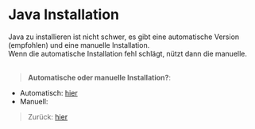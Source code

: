 # Java Installation

Java zu installieren ist nicht schwer, es gibt eine automatische Version (empfohlen) und eine manuelle Installation.<br>
Wenn die automatische Installation fehl schlägt, nützt dann die manuelle.<br><br>

> __Automatische oder manuelle Installation?__:
- Automatisch: [hier](auto/Installation.md)
- Manuell: 


> Zurück: [hier](README.md)
